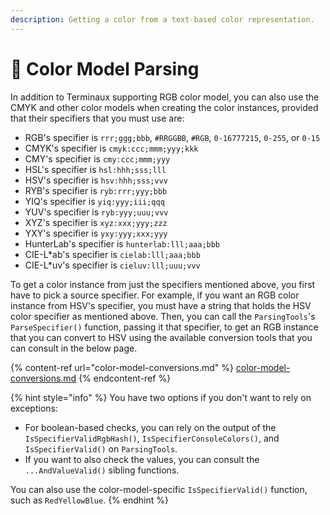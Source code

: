 ```yaml
---
description: Getting a color from a text-based color representation.
---
```


# 🧭 Color Model Parsing

In addition to Terminaux supporting RGB color model, you can also use the CMYK and other color models when creating the color instances, provided that their specifiers that you must use are:

* RGB's specifier is `rrr;ggg;bbb`, `#RRGGBB`, `#RGB`, `0-16777215`, `0-255`, or `0-15`
* CMYK's specifier is `cmyk:ccc;mmm;yyy;kkk`
* CMY's specifier is `cmy:ccc;mmm;yyy`
* HSL's specifier is `hsl:hhh;sss;lll`
* HSV's specifier is `hsv:hhh;sss;vvv`
* RYB's specifier is `ryb:rrr;yyy;bbb`
* YIQ's specifier is `yiq:yyy;iii;qqq`
* YUV's specifier is `ryb:yyy;uuu;vvv`
* XYZ's specifier is `xyz:xxx;yyy;zzz`
* YXY's specifier is `yxy:yyy;xxx;yyy`
* HunterLab's specifier is `hunterlab:lll;aaa;bbb`
* CIE-L\*ab's specifier is `cielab:lll;aaa;bbb`
* CIE-L\*uv's specifier is `cieluv:lll;uuu;vvv`

To get a color instance from just the specifiers mentioned above, you first have to pick a source specifier. For example, if you want an RGB color instance from HSV's specifier, you must have a string that holds the HSV color specifier as mentioned above. Then, you can call the `ParsingTools`'s `ParseSpecifier()` function, passing it that specifier, to get an RGB instance that you can convert to HSV using the available conversion tools that you can consult in the below page.

{% content-ref url="color-model-conversions.md" %}
[color-model-conversions.md](color-model-conversions.md)
{% endcontent-ref %}

{% hint style="info" %}
You have two options if you don't want to rely on exceptions:

* For boolean-based checks, you can rely on the output of the `IsSpecifierValidRgbHash()`, `IsSpecifierConsoleColors()`, and `IsSpecifierValid()` on `ParsingTools`.
* If you want to also check the values, you can consult the `...AndValueValid()` sibling functions.

You can also use the color-model-specific `IsSpecifierValid()` function, such as `RedYellowBlue`.
{% endhint %}
